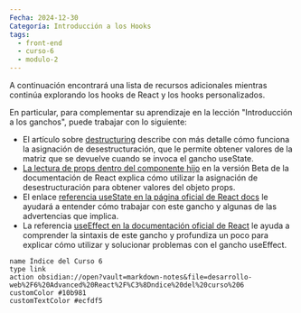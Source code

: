```yaml
---
Fecha: 2024-12-30
Categoría: Introducción a los Hooks
tags:
  - front-end
  - curso-6
  - modulo-2
---
```

A continuación encontrará una lista de recursos adicionales mientras continúa explorando los hooks de React y los hooks personalizados.

En particular, para complementar su aprendizaje en la lección "Introducción a los ganchos", puede trabajar con lo siguiente:

- El artículo sobre [destructuring](https://developer.mozilla.org/en-US/docs/Web/JavaScript/Reference/Operators/Destructuring_assignment) describe con más detalle cómo funciona la asignación de desestructuración, que le permite obtener valores de la matriz que se devuelve cuando se invoca el gancho useState.
- [La lectura de props dentro del componente hijo](https://beta.reactjs.org/learn/passing-props-to-a-component#step-2-read-props-inside-the-child-component) en la versión Beta de la documentación de React explica cómo utilizar la asignación de desestructuración para obtener valores del objeto props.
- El enlace [referencia useState en la página oficial de React docs](https://beta.reactjs.org/apis/react/useState#usestate) le ayudará a entender cómo trabajar con este gancho y algunas de las advertencias que implica.
- La referencia [useEffect en la documentación oficial de React](https://beta.reactjs.org/apis/react/useEffect#useeffect) le ayuda a comprender la sintaxis de este gancho y profundiza un poco para explicar cómo utilizar y solucionar problemas con el gancho useEffect.

```button
name Índice del Curso 6
type link
action obsidian://open?vault=markdown-notes&file=desarrollo-web%2F6%20Advanced%20React%2F%C3%8Dndice%20del%20curso%206
customColor #10b981
customTextColor #ecfdf5
```